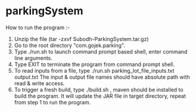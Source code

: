 # parkingSystem
How to run the program :-
1. Unzip the file (tar -zxvf Subodh-ParkingSystem.tar.gz)
2. Go to the root directory "com.gojek.parking".
3. Type ./run.sh to launch command prompt based shell, enter command line arguments.
4. Type EXIT to terminate the program from command prompt shell.
5. To read inputs from a file, type ./run.sh parking_lot_file_inputs.txt output.txt
   The input & output file names should have absolute path with read & write access.
6. To trigger a fresh build, type ./build.sh , maven should be installed to build the program.
   It will update the JAR file in target directory, repeat from step 1 to run the program.
